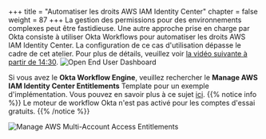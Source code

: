 +++
title = "Automatiser les droits AWS IAM Identity Center"
chapter = false
weight = 87
+++
La gestion des permissions pour des environnements complexes peut être fastidieuse. Une autre approche prise en charge par Okta consiste à utiliser Okta Workflows pour automatiser les droits AWS IAM Identity Center. La configuration de ce cas d'utilisation dépasse le cadre de cet atelier.
Pour plus de détails, veuillez voir [la vidéo suivante à partir de 14:30](https://www.okta.com/resources-webinar-okta-and-aws-making-it-easier-to-use-workforce-identity-on-aws/). 
![Open End User Dashboard](/images/411_APIs_to_automate_AWS_SSO_entitlements.png)

Si vous avez le **Okta Workflow Engine**, veuillez rechercher le **Manage AWS IAM Identity Center Entitlements** Template pour un exemple d'implémentation. Vous pouvez en savoir plus à ce sujet [ici](https://github.com/okta/workflows-templates/tree/master/workflows/manage_aws_sso_entitlements).
{{% notice info %}}
Le moteur de workflow Okta n'est pas activé pour les comptes d'essai gratuits. 
{{% /notice %}}

![Manage AWS Multi-Account Access Entitlements](/images/412_manage_aws_multi_account_access_template.png)

